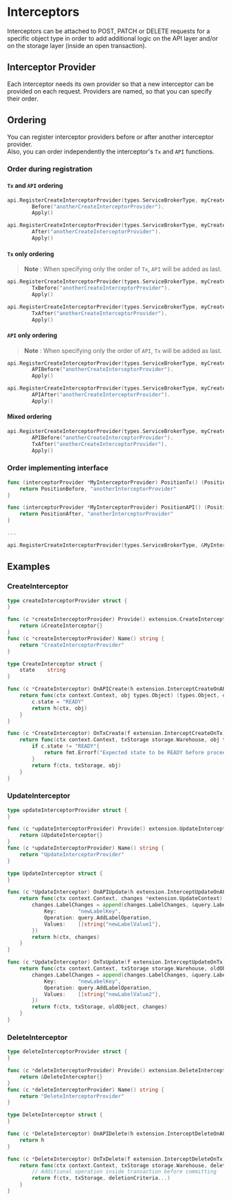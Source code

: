 # Interceptors

Interceptors can be attached to POST, PATCH or DELETE requests for a specific object type in order to
add additional logic on the API layer and/or on the storage layer (inside an open transaction).

## Interceptor Provider

Each interceptor needs its own provider so that a new interceptor can be provided on each request.
Providers are named, so that you can specify their order.

## Ordering

You can register interceptor providers before or after another interceptor provider.  
Also, you can order independently the interceptor's `Tx` and `API` functions.

### Order during registration

#### `Tx` and `API` ordering

```go
api.RegisterCreateInterceptorProvider(types.ServiceBrokerType, myCreateInterceptorProvider).
		Before("anotherCreateInterceptorProvider").
		Apply()
```

```go
api.RegisterCreateInterceptorProvider(types.ServiceBrokerType, myCreateInterceptorProvider).
		After("anotherCreateInterceptorProvider").
		Apply()
```

#### `Tx` only ordering

> **Note** : When specifying only the order of `Tx`, `API` will be added as last.

```go
api.RegisterCreateInterceptorProvider(types.ServiceBrokerType, myCreateInterceptorProvider).
		TxBefore("anotherCreateInterceptorProvider").
		Apply()
```

```go
api.RegisterCreateInterceptorProvider(types.ServiceBrokerType, myCreateInterceptorProvider).
		TxAfter("anotherCreateInterceptorProvider").
		Apply()
```

#### `API` only ordering

> **Note** : When specifying only the order of `API`, `Tx` will be added as last.

```go
api.RegisterCreateInterceptorProvider(types.ServiceBrokerType, myCreateInterceptorProvider).
		APIBefore("anotherCreateInterceptorProvider").
		Apply()
```

```go
api.RegisterCreateInterceptorProvider(types.ServiceBrokerType, myCreateInterceptorProvider).
		APIAfter("anotherCreateInterceptorProvider").
		Apply()
```

#### Mixed ordering

```go
api.RegisterCreateInterceptorProvider(types.ServiceBrokerType, myCreateInterceptorProvider).
		APIBefore("anotherCreateInterceptorProvider").
		TxAfter("anotherCreateInterceptorProvider").
		Apply()
```

### Order implementing interface
```go
func (interceptorProvider *MyInterceptorProvider) PositionTx() (PositionType, string) {
	return PositionBefore, "anotherInterceptorProvider"
}

func (interceptorProvider *MyInterceptorProvider) PositionAPI() (PositionType, string) {
	return PositionAfter, "anotherInterceptorProvider"
}

...

api.RegisterCreateInterceptorProvider(types.ServiceBrokerType, &MyInterceptorProvider{}).Apply()
```

## Examples

### CreateInterceptor

```go
type createInterceptorProvider struct {
}

func (c *createInterceptorProvider) Provide() extension.CreateInterceptor {
	return &CreateInterceptor{}
}
func (c *createInterceptorProvider) Name() string {
	return "CreateInterceptorProvider"
}

type CreateInterceptor struct {
	state    string
}

func (c *CreateInterceptor) OnAPICreate(h extension.InterceptCreateOnAPI) extension.InterceptCreateOnAPI {
	return func(ctx context.Context, obj types.Object) (types.Object, error) {
		c.state = "READY"
		return h(ctx, obj)
	}
}

func (c *CreateInterceptor) OnTxCreate(f extension.InterceptCreateOnTx) extension.InterceptCreateOnTx {
	return func(ctx context.Context, txStorage storage.Warehouse, obj types.Object) error {
		if c.state != "READY"{
			return fmt.Errorf("Expected state to be READY before proceeding with transaction. Received: %s", c.state)
		}
		return f(ctx, txStorage, obj)
	}
}

```

### UpdateInterceptor

```go
type updateInterceptorProvider struct {
}

func (c *updateInterceptorProvider) Provide() extension.UpdateInterceptor {
	return &UpdateInterceptor{}
}
func (c *updateInterceptorProvider) Name() string {
	return "UpdateInterceptorProvider"
}

type UpdateInterceptor struct {
}

func (c *UpdateInterceptor) OnAPIUpdate(h extension.InterceptUpdateOnAPI) extension.InterceptUpdateOnAPI {
	return func(ctx context.Context, changes *extension.UpdateContext) (object types.Object, e error) {
		changes.LabelChanges = append(changes.LabelChanges, &query.LabelChange{
			Key:       "newLabelKey",
			Operation: query.AddLabelOperation,
			Values:    []string{"newLabelValue1"},
		})
		return h(ctx, changes)
	}
}

func (c *UpdateInterceptor) OnTxUpdate(f extension.InterceptUpdateOnTx) extension.InterceptUpdateOnTx {
	return func(ctx context.Context, txStorage storage.Warehouse, oldObject types.Object, changes *extension.UpdateContext) (object types.Object, e error) {
		changes.LabelChanges = append(changes.LabelChanges, &query.LabelChange{
			Key:       "newLabelKey",
			Operation: query.AddLabelOperation,
			Values:    []string{"newLabelValue2"},
		})
		return f(ctx, txStorage, oldObject, changes)
	}
}

```

### DeleteInterceptor

```go
type deleteInterceptorProvider struct {
}

func (c *deleteInterceptorProvider) Provide() extension.DeleteInterceptor {
	return &DeleteInterceptor{}
}
func (c *deleteInterceptorProvider) Name() string {
	return "DeleteInterceptorProvider"
}

type DeleteInterceptor struct {
}

func (c *DeleteInterceptor) OnAPIDelete(h extension.InterceptDeleteOnAPI) extension.InterceptDeleteOnAPI {
	return h
}

func (c *DeleteInterceptor) OnTxDelete(f extension.InterceptDeleteOnTx) extension.InterceptDeleteOnTx {
	return func(ctx context.Context, txStorage storage.Warehouse, deletionCriteria ...query.Criterion) (list types.ObjectList, e error) {
		// Additional operation inside transaction before committing
		return f(ctx, txStorage, deletionCriteria...)
	}
}

```
